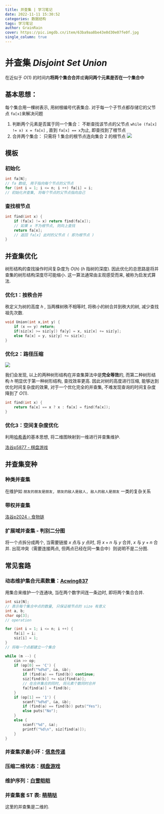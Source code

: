 ```yaml
---
title: 并查集 | 学习笔记
date: 2022-11-11 15:30:52
categories: 数据结构
tags: 学习笔记
author: GrainRain
cover: https://pic.imgdb.cn/item/63ba9aa8be43e0d30e07fe0f.jpg
single_column: true
---
```



# 并查集 $Disjoint\ Set\ Union$

在近似于 $O(1)$ 的时间内**将两个集合合并**或**询问两个元素是否在一个集合中**

## 基本思想：

每个集合用一棵树表示, 用树根编号代表集合. 对于每一个子节点都存储它的父节点 `fa[x]`来解决问题

1. 判断两个元素是否属于同一个集合：
   不断查找该节点的父节点 `while (fa[x] != x) x = fa[x]` , 直到 `fa[x] == x`为止, 即查找到了根节点
2. 合并两个集合：
   只需将 1 集合的根节点连向集合 2 的根节点
   ![](https://pic.imgdb.cn/item/63c66b0fbe43e0d30ef4afaa.jpg)


## 模板

### 初始化
```cpp
int fa[N];
// fa 数组, 用于指向每个节点的父节点
for (int i = 1; i <= n; i ++) fa[i] = i;
// 初始化并查集, 将每个节点的父节点指向自己
```

### 查找根节点

```cpp
int find(int x) {
	if (fa[x] != x) return find(fa[x]);
	// 如果 x 不为根节点, 则向上查找
	return fa[x];
	// 返回 fa[x] 此时的父节点 ( 即为根节点 ) 
}
```

## 并查集优化

树形结构的查找操作时间复杂度为 $O(h)$ ($h$ 指树的深度). 因此优化的总思路是将并查集的树形结构深度尽可能缩小. 这一算法通常由主观感受而来, 被称为启发式算法.

### 优化1：按秩合并

秩定义为树的高度 $h$ , 当两棵树秩不相等时, 将秩小的树合并到秩大的树, 减少查找祖先次数.

```cpp
void Union(int x,int y) {
	if (x == y) return;
	if(siz[x] >= siz[y]) fa[y] = x, siz[x] += siz[y];
	else fa[x] = y, siz[y] += siz[x];
}
```

### 优化2：路径压缩

![](https://pic.imgdb.cn/item/63c61bcabe43e0d30e604469.jpg)

我们会发现, 以上的两种树形结构在并查集算法中是**完全等效**的, 而第二种树形结构 $h$ 明显优于第一种树形结构, 查找效率更高. 因此对树的高度进行压缩, 能够达到优化时间复杂度的效果, 对于一个优化完全的并查集, 不难发现查询的时间复杂度降到了 $O(1)$.

```cpp
int find(int x) {
	return fa[x] == x ? x : fa[x] = find(fa[x]);
}
```

### 优化3：空间复杂度优化

利用[哈希表]()的基本思想, 将二维图映射到一维进行并查集维护.

[洛谷p5877 - 棋盘游戏](https://www.luogu.com.cn/problem/P5877)


## 并查集变种

   
### 种类并查集

在维护如 `朋友的朋友是朋友, 朋友的敌人是敌人, 敌人的敌人是朋友` 一类的复杂关系

### 带权并查集

[洛谷p2024 - 食物链](https://www.luogu.com.cn/problem/P2024)

### 扩展域并查集 - 判别二分图

将一个点拆分成两个, 当需要链接 $x$ 点与 $y$ 点时, 将 $x + n$ 与 $y$ 合并, $x$ 与 $y + n$ 合并. 出现冲突（需要连接两点, 但两点已经在同一集合中）则说明不是二分图. 

## 常见套路

### 动态维护集合元素数量：[Acwing837](https://www.acwing.com/problem/content/839/)

用集合来维护一个连通块, 当在两个数字间连一条边时, 即将两个集合合并. 

```cpp
int siz[N];
// 表示每个集合中点的数量, 只保证根节点的 size 有意义 
int a, b;
char op[3];
// operation 

for (int i = 1; i <= n; i ++) {
	fa[i] = i;
	siz[i] = 1;
}
// 将每一个点都建立一个集合

while (m --) {
	cin >> op;
	if (op[0] == 'C') {
		scanf("%d%d", &a, &b);
		if (find(a) == find(b)) continue;
		siz[find(b)] += siz[find(a)];
		// 在合并集合的同时, 将元素个数同时合并 
		fa[find(a)] = find(b);
	}
	if (op[1] == '1') {
		scanf("%d%d", &a, &b);
		if (find(a) == find(b)) puts("Yes");
		else puts("No");
	}
	else {
		scanf("%d", &a);
		printf("%d\n", siz[find(a)]);
	}
}
```

### 并查集求最小环：[信息传递](https://www.luogu.com.cn/problem/P2661)

### 压缩二维状态：[棋盘游戏](https://www.luogu.com.cn/problem/P5877)

### 维护序列：[白雪皑皑](https://www.luogu.com.cn/problem/P2391)

### 并查集套 ST 表: [萌萌哒](https://www.luogu.com.cn/problem/P3295)

这里的并查集是二维的. 

